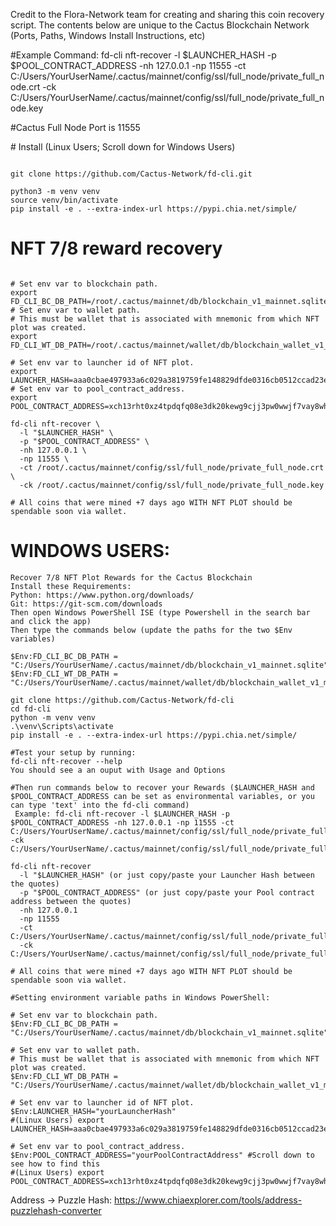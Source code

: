 Credit to the Flora-Network team for creating and sharing this coin recovery script. The contents below are unique to the Cactus Blockchain Network (Ports, Paths, Windows Install Instructions, etc)<p>
#Example Command: fd-cli nft-recover -l $LAUNCHER_HASH -p $POOL_CONTRACT_ADDRESS -nh 127.0.0.1 -np 11555 -ct C:/Users/YourUserName/.cactus/mainnet/config/ssl/full_node/private_full_node.crt -ck C:/Users/YourUserName/.cactus/mainnet/config/ssl/full_node/private_full_node.key   <p>
#Cactus Full Node Port is 11555

<p>
# Install (Linux Users; Scroll down for Windows Users)

```shell

git clone https://github.com/Cactus-Network/fd-cli.git

python3 -m venv venv
source venv/bin/activate
pip install -e . --extra-index-url https://pypi.chia.net/simple/
```

# NFT 7/8 reward recovery

```shell

# Set env var to blockchain path.
export FD_CLI_BC_DB_PATH=/root/.cactus/mainnet/db/blockchain_v1_mainnet.sqlite
# Set env var to wallet path.
# This must be wallet that is associated with mnemonic from which NFT plot was created.
export FD_CLI_WT_DB_PATH=/root/.cactus/mainnet/wallet/db/blockchain_wallet_v1_mainnet_<fingerprint>.sqlite

# Set env var to launcher id of NFT plot.
export LAUNCHER_HASH=aaa0cbae497933a6c029a3819759fe148829dfde0316cb0512ccad23edce6aaa
# Set env var to pool_contract_address. 
export POOL_CONTRACT_ADDRESS=xch13rht0xz4tpdqfq08e3dk20kewg9cjj3pw0wwjf7vay8whlxn7ppqapeqhz

fd-cli nft-recover \
  -l "$LAUNCHER_HASH" \
  -p "$POOL_CONTRACT_ADDRESS" \
  -nh 127.0.0.1 \
  -np 11555 \
  -ct /root/.cactus/mainnet/config/ssl/full_node/private_full_node.crt \
  -ck /root/.cactus/mainnet/config/ssl/full_node/private_full_node.key
  
# All coins that were mined +7 days ago WITH NFT PLOT should be spendable soon via wallet.

```
# WINDOWS USERS:
```shell
Recover 7/8 NFT Plot Rewards for the Cactus Blockchain
Install these Requirements: 
Python: https://www.python.org/downloads/ 
Git: https://git-scm.com/downloads 
Then open Windows PowerShell ISE (type Powershell in the search bar and click the app) 
Then type the commands below (update the paths for the two $Env variables)
  
$Env:FD_CLI_BC_DB_PATH = "C:/Users/YourUserName/.cactus/mainnet/db/blockchain_v1_mainnet.sqlite"
$Env:FD_CLI_WT_DB_PATH = "C:/Users/YourUserName/.cactus/mainnet/wallet/db/blockchain_wallet_v1_mainnet_<fingerprint>.sqlite"

git clone https://github.com/Cactus-Network/fd-cli 
cd fd-cli 
python -m venv venv 
.\venv\Scripts\activate 
pip install -e . --extra-index-url https://pypi.chia.net/simple/ 
  
#Test your setup by running:
fd-cli nft-recover --help 
You should see a an ouput with Usage and Options 

#Then run commands below to recover your Rewards ($LAUNCHER_HASH and $POOL_CONTRACT_ADDRESS can be set as environmental variables, or you can type 'text' into the fd-cli command)
 Example: fd-cli nft-recover -l $LAUNCHER_HASH -p $POOL_CONTRACT_ADDRESS -nh 127.0.0.1 -np 11555 -ct C:/Users/YourUserName/.cactus/mainnet/config/ssl/full_node/private_full_node.crt -ck C:/Users/YourUserName/.cactus/mainnet/config/ssl/full_node/private_full_node.key   

fd-cli nft-recover 
  -l "$LAUNCHER_HASH" (or just copy/paste your Launcher Hash between the quotes)
  -p "$POOL_CONTRACT_ADDRESS" (or just copy/paste your Pool contract address between the quotes)
  -nh 127.0.0.1 
  -np 11555
  -ct C:/Users/YourUserName/.cactus/mainnet/config/ssl/full_node/private_full_node.crt 
  -ck C:/Users/YourUserName/.cactus/mainnet/config/ssl/full_node/private_full_node.key
  
# All coins that were mined +7 days ago WITH NFT PLOT should be spendable soon via wallet.
  
#Setting environment variable paths in Windows PowerShell:

# Set env var to blockchain path.
$Env:FD_CLI_BC_DB_PATH = "C:/Users/YourUserName/.cactus/mainnet/db/blockchain_v1_mainnet.sqlite"

# Set env var to wallet path.
# This must be wallet that is associated with mnemonic from which NFT plot was created.
$Env:FD_CLI_WT_DB_PATH = "C:/Users/YourUserName/.cactus/mainnet/wallet/db/blockchain_wallet_v1_mainnet_<fingerprint>.sqlite"

# Set env var to launcher id of NFT plot.
$Env:LAUNCHER_HASH="yourLauncherHash"
#(Linux Users) export LAUNCHER_HASH=aaa0cbae497933a6c029a3819759fe148829dfde0316cb0512ccad23edce6aaa

# Set env var to pool_contract_address. 
$Env:POOL_CONTRACT_ADDRESS="yourPoolContractAddress" #Scroll down to see how to find this
#(Linux Users) export POOL_CONTRACT_ADDRESS=xch13rht0xz4tpdqfq08e3dk20kewg9cjj3pw0wwjf7vay8whlxn7ppqapeqhz
```
Address -> Puzzle Hash:
https://www.chiaexplorer.com/tools/address-puzzlehash-converter 
```
